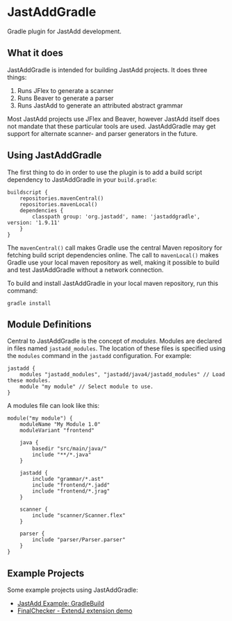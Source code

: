 JastAddGradle
=============

Gradle plugin for JastAdd development.

What it does
------------

JastAddGradle is intended for building JastAdd projects. It does three things:

1. Runs JFlex to generate a scanner
2. Runs Beaver to generate a parser
3. Runs JastAdd to generate an attributed abstract grammar

Most JastAdd projects use JFlex and Beaver, however JastAdd itself does not
mandate that these particular tools are used.  JastAddGradle may get support
for alternate scanner- and parser generators in the future.

Using JastAddGradle
-------------------

The first thing to do in order to use the plugin is to add a build script
dependency to JastAddGradle in your `build.gradle`:

    buildscript {
        repositories.mavenCentral()
        repositories.mavenLocal()
        dependencies {
            classpath group: 'org.jastadd', name: 'jastaddgradle', version: '1.9.11'
        }
    }

The `mavenCentral()` call makes Gradle use the central Maven repository for
fetching build script dependencies online. The call to `mavenLocal()` makes
Gradle use your local maven repository as well, making it possible to build and
test JastAddGradle without a network connection.

To build and install JastAddGradle in your local maven repository, run this command:

    gradle install

Module Definitions
------------------

Central to JastAddGradle is the concept of _modules_. Modules are declared in
files named `jastadd_modules`. The location of these files is specified using
the `modules` command in the `jastadd` configuration. For example:

    jastadd {
        modules "jastadd_modules", "jastadd/java4/jastadd_modules" // Load these modules.
        module "my module" // Select module to use.
    }

A modules file can look like this:

    module("my module") {
        moduleName "My Module 1.0"
        moduleVariant "frontend"

        java {
            basedir "src/main/java/"
            include "**/*.java"
        }

        jastadd {
            include "grammar/*.ast"
            include "frontend/*.jadd"
            include "frontend/*.jrag"
        }

        scanner {
            include "scanner/Scanner.flex"
        }

        parser {
            include "parser/Parser.parser"
        }
    }

Example Projects
----------------

Some example projects using JastAddGradle:

* [JastAdd Example: GradleBuild](http://jastadd.org/web/examples.php?example=GradleBuild)
* [FinalChecker - ExtendJ extension demo](https://bitbucket.org/extendj/final-checker)
